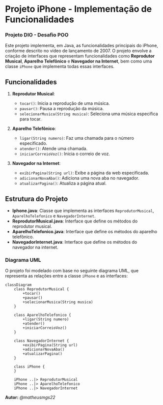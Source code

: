 # Projeto iPhone - Implementação de Funcionalidades

### Projeto DIO - Desafio POO

Este projeto implementa, em Java, as funcionalidades principais do iPhone, conforme descrito no vídeo de lançamento de 2007. O projeto envolve a criação de interfaces que representam funcionalidades como **Reprodutor Musical**, **Aparelho Telefônico** e **Navegador na Internet**, bem como uma classe `iPhone` que implementa todas essas interfaces.

## Funcionalidades

1. **Reprodutor Musical**:
   - `tocar()`: Inicia a reprodução de uma música.
   - `pausar()`: Pausa a reprodução da música.
   - `selecionarMusica(String musica)`: Seleciona uma música específica para tocar.

2. **Aparelho Telefônico**:
   - `ligar(String numero)`: Faz uma chamada para o número especificado.
   - `atender()`: Atende uma chamada.
   - `iniciarCorreioVoz()`: Inicia o correio de voz.

3. **Navegador na Internet**:
   - `exibirPagina(String url)`: Exibe a página da web especificada.
   - `adicionarNovaAba()`: Adiciona uma nova aba no navegador.
   - `atualizarPagina()`: Atualiza a página atual.

## Estrutura do Projeto

- **Iphone.java**: Classe que implementa as interfaces `ReprodutorMusical`, `AparelhoTelefonico` e `NavegadorInternet`.
- **ReprodutorMusical.java**: Interface que define os métodos do reprodutor musical.
- **AparelhoTelefonico.java**: Interface que define os métodos do aparelho telefônico.
- **NavegadorInternet.java**: Interface que define os métodos do navegador na internet.

### Diagrama UML

O projeto foi modelado com base no seguinte diagrama UML, que representa as relações entre a classe `iPhone` e as interfaces:

```mermaid
classDiagram
    class ReprodutorMusical {
        +tocar()
        +pausar()
        +selecionarMusica(String musica)
    }

    class AparelhoTelefonico {
        +ligar(String numero)
        +atender()
        +iniciarCorreioVoz()
    }

    class NavegadorInternet {
        +exibirPagina(String url)
        +adicionarNovaAba()
        +atualizarPagina()
    }

    class iPhone {
    }

    iPhone ..|> ReprodutorMusical
    iPhone ..|> AparelhoTelefonico
    iPhone ..|> NavegadorInternet
```

**Autor:** *@matheusmgs22*
